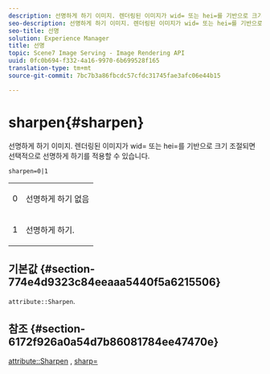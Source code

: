 ```yaml
---
description: 선명하게 하기 이미지. 렌더링된 이미지가 wid= 또는 hei=를 기반으로 크기 조절되면 선택적으로 선명하게 하기를 적용할 수 있습니다.
seo-description: 선명하게 하기 이미지. 렌더링된 이미지가 wid= 또는 hei=를 기반으로 크기 조절되면 선택적으로 선명하게 하기를 적용할 수 있습니다.
seo-title: 선명
solution: Experience Manager
title: 선명
topic: Scene7 Image Serving - Image Rendering API
uuid: 0fc0b694-f332-4a16-9970-6b699528f165
translation-type: tm+mt
source-git-commit: 7bc7b3a86fbcdc57cfdc31745fae3afc06e44b15

---
```



# sharpen{#sharpen}

선명하게 하기 이미지. 렌더링된 이미지가 wid= 또는 hei=를 기반으로 크기 조절되면 선택적으로 선명하게 하기를 적용할 수 있습니다.

`sharpen=0|1`

<table id="simpletable_E14B914834A241BA8B5FC42F07D34EEB"> 
 <tr class="strow"> 
  <td class="stentry"> <p>0 </p></td> 
  <td class="stentry"> <p>선명하게 하기 없음 </p></td> 
 </tr> 
 <tr class="strow"> 
  <td class="stentry"> <p>1 </p></td> 
  <td class="stentry"> <p>선명하게 하기. </p></td> 
 </tr> 
</table>

## 기본값 {#section-774e4d9323c84eeaaa5440f5a6215506}

`attribute::Sharpen`.

## 참조 {#section-6172f926a0a54d7b86081784ee47470e}

[attribute::Sharpen](../../../../../ir-api/material-cat/image-rendering-api-ref/c-ir-material-catalog/c-ir-attributes-reference/r-ir-cat-sharpen.md#reference-18df922f3a3f403a97ccaaa15042e30a) , [sharp=](../../../../../ir-api/http-protocol/image-rendering-api-ref/c-ir-http-protocol-ref/c-ir-http-protocol-command-reference/r-ir-http-sharp.md#reference-acdd87f6b5de4e3a85e5d3c03022a35a)
